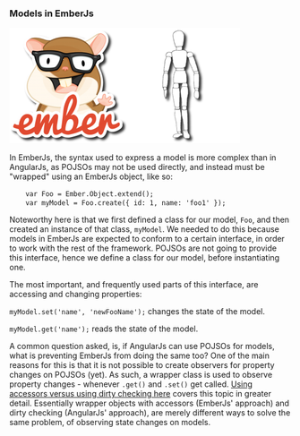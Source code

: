 ### Models in EmberJs

![Models in EmberJs](/img/emberjs-model.png)

In EmberJs, the syntax used to express a model is more complex than in AngularJs,
as POJSOs may not be used directly,
and instead must be "wrapped" using an EmberJs object, like so:

        var Foo = Ember.Object.extend();
        var myModel = Foo.create({ id: 1, name: 'foo1' });

Noteworthy here is that we first defined a class for our model, `Foo`,
and then created an instance of that class, `myModel`.
We needed to do this because models in EmberJs are expected
to conform to a certain interface, in order to work with the rest of the framework.
POJSOs are not going to provide this interface,
hence we define a class for our model, before instantiating one.

The most important, and frequently used parts of this interface,
are accessing and changing properties:

`myModel.set('name', 'newFooName');` changes the state of the model.

`myModel.get('name');` reads the state of the model.

A common question asked, is, if AngularJs can use POJSOs for models,
what is preventing EmberJs from doing the same too?
One of the main reasons for this is that it is not possible to create
observers for property changes on POJSOs (yet).
As such, a wrapper class is used to observe property changes -
whenever `.get()` and `.set()` get called.
[Using accessors versus using dirty checking here](http://blog.bguiz.com/post/57373805814/accessors-vs-dirty-checking-in-javascript-frameworks)
covers this topic in greater detail.
Essentially wrapper objects with accessors (EmberJs' approach) and
dirty checking (AngularJs' approach),
are merely different ways to solve the same problem,
of observing state changes on models.
